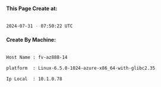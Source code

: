 
   
#### This Page Create at:

```bash

2024-07-31 - 07:50:22 UTC

```

#### Create By Machine:

```bash

Host Name : fv-az888-14

platform  : Linux-6.5.0-1024-azure-x86_64-with-glibc2.35

Ip Local  : 10.1.0.78

```

